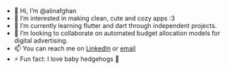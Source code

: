 - 👋 Hi, I’m @alinafghan
- 👀 I’m interested in making clean, cute and cozy apps :3
- 🌱 I’m currently learning flutter and dart through independent projects. 
- 💞️ I’m looking to collaborate on automated budget allocation models for digital advertising. 
- 📫 You can reach me on [LinkedIn](https://www.linkedin.com/in/alinafghan/) or [email](mailto:alinanasirafghan@gmail.com)
- ⚡ Fun fact: I love baby hedgehogs 🦔

<!---
alinafghan/alinafghan is a ✨ special ✨ repository because its `README.md` (this file) appears on your GitHub profile.
You can click the Preview link to take a look at your changes.
--->
